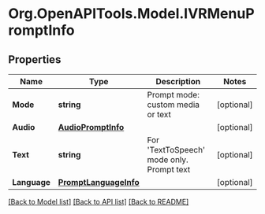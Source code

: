 
# Org.OpenAPITools.Model.IVRMenuPromptInfo

## Properties

Name | Type | Description | Notes
------------ | ------------- | ------------- | -------------
**Mode** | **string** | Prompt mode: custom media or text | [optional] 
**Audio** | [**AudioPromptInfo**](AudioPromptInfo.md) |  | [optional] 
**Text** | **string** | For &#39;TextToSpeech&#39; mode only. Prompt text | [optional] 
**Language** | [**PromptLanguageInfo**](PromptLanguageInfo.md) |  | [optional] 

[[Back to Model list]](../README.md#documentation-for-models)
[[Back to API list]](../README.md#documentation-for-api-endpoints)
[[Back to README]](../README.md)

